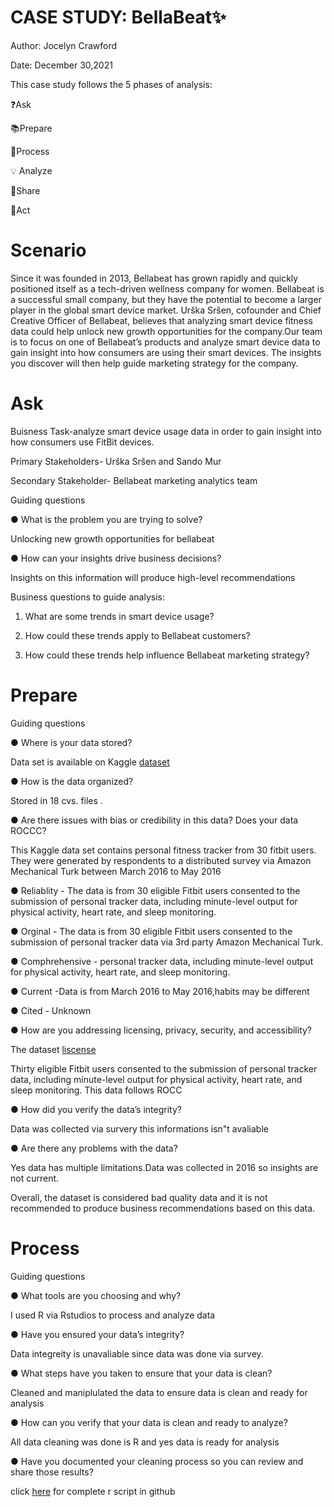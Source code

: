 # CASE STUDY: BellaBeat✨ 

Author: Jocelyn Crawford

Date: December 30,2021

This case study follows the 5 phases of analysis:

❓Ask 

📚Prepare

💾Process

💡 Analyze 

🔰Share 

🎨Act 

# Scenario

Since it was founded in 2013, Bellabeat has grown rapidly and quickly positioned itself as a tech-driven wellness company for women. Bellabeat is a successful small company, but they have the potential to become a larger player in the global smart device market. Urška Sršen, cofounder and Chief Creative Officer of Bellabeat, believes that analyzing smart device fitness data could help unlock new growth opportunities for the company.Our team is to focus on one of Bellabeat’s products and analyze smart device data to  gain insight into how consumers are using their smart devices. The insights you discover will then help guide marketing strategy for the company.

# Ask 

Buisness Task-analyze smart device usage data in order to gain insight into how consumers use FitBit devices. 

Primary Stakeholders- Urška Sršen and Sando Mur

Secondary Stakeholder- Bellabeat marketing analytics team 

Guiding questions

● What is the problem you are trying to solve?
 
 Unlocking new growth opportunities for bellabeat  

● How can your insights drive business decisions?

Insights on this information will produce high-level recommendations

Business questions to guide analysis:

1. What are some trends in smart device usage?

2. How could these trends apply to Bellabeat customers?

3. How could these trends help influence Bellabeat marketing strategy?


# Prepare 

 Guiding questions

● Where is your data stored?

Data set is available on Kaggle [dataset](https://www.kaggle.com/arashnic/fitbit.)

● How is the data organized? 

Stored in 18 cvs. files .

● Are there issues with bias or credibility in this data? Does your data ROCCC?

This Kaggle data set contains personal fitness tracker from 30 fitbit users. They were generated by respondents to a distributed survey via Amazon Mechanical Turk between March 2016 to May 2016

● Reliablity -  The data is from 30 eligible Fitbit users consented to the submission of
personal tracker data, including minute-level output for physical activity, heart rate, and sleep monitoring.

● Orginal -   The data is from 30 eligible Fitbit users consented to the submission of
personal tracker data via 3rd party Amazon Mechanical Turk.

● Comphrehensive - personal tracker data, including minute-level output for physical activity, heart rate, and sleep monitoring.

● Current -Data is from March 2016 to May 2016,habits may be different  

● Cited - Unknown 

● How are you addressing licensing, privacy, security, and accessibility?

 The dataset [liscense](https://www.kaggle.com/arashnic)
 
Thirty eligible Fitbit users consented to the submission of
personal tracker data, including minute-level output for physical activity, heart rate, and sleep monitoring. This data  follows ROCC 

● How did you verify the data’s integrity?

Data was collected via survery this informations isn"t avaliable

● Are there any problems with the data?

Yes data has multiple limitations.Data was collected in 2016 so insights are not current.

Overall, the dataset is considered bad quality data and it is not recommended to produce business recommendations based on this data.

# Process 
Guiding questions

● What tools are you choosing and why?

I used R via Rstudios to process and analyze data 

● Have you ensured your data’s integrity?

Data integreity is unavaliable since data was done via survey.

● What steps have you taken to ensure that your data is clean?

Cleaned and maniplulated  the data to ensure data is clean and ready for analysis

● How can you verify that your data is clean and ready to analyze?

All data cleaning was done is R and yes data is ready for analysis 

● Have you documented your cleaning process so you can review and share those results?

click [here](https://github.com/Jocebc/BellaBeat-Analysis-/blob/main/BellaBeat%20R%20script) for complete r script in github
